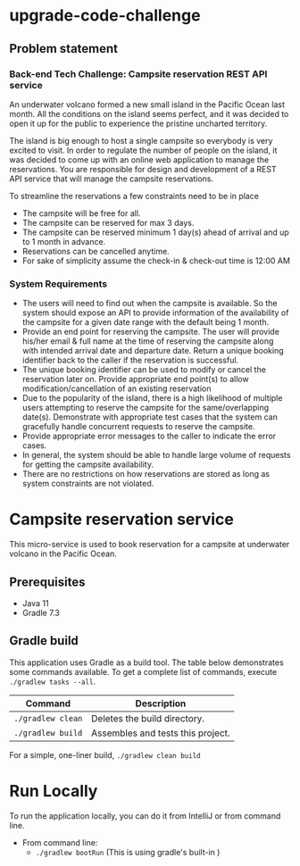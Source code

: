 # upgrade-code-challenge
## Problem statement

### Back-end Tech Challenge: Campsite reservation REST API service

An underwater volcano formed a new small island in the Pacific Ocean last month. All the conditions on the island seems perfect, and it was decided to open it up for the public to experience the pristine uncharted territory.

The island is big enough to host a single campsite so everybody is very excited to visit. In order to regulate the number of people on the island, it was decided to come up with an online web application to manage the reservations. You are responsible for design and development of a REST API service that will manage the campsite reservations.

To streamline the reservations a few constraints need to be in place

- The campsite will be free for all.
- The campsite can be reserved for max 3 days.
- The campsite can be reserved minimum 1 day(s) ahead of arrival and up to 1 month in advance.
- Reservations can be cancelled anytime.
- For sake of simplicity assume the check-in & check-out time is 12:00 AM

### System Requirements

- The users will need to find out when the campsite is available. So the system should expose an API to provide
  information of the availability of the campsite for a given date range with the default being 1 month.
- Provide an end point for reserving the campsite. The user will provide his/her email & full name at the time of
  reserving the campsite along with intended arrival date and departure date. Return a unique booking identifier back to
  the caller if the reservation is successful.
- The unique booking identifier can be used to modify or cancel the reservation later on. Provide appropriate end
  point(s) to allow modification/cancellation of an existing reservation
- Due to the popularity of the island, there is a high likelihood of multiple users attempting to reserve the campsite
  for the same/overlapping date(s). Demonstrate with appropriate test cases that the system can gracefully handle
  concurrent requests to reserve the campsite.
- Provide appropriate error messages to the caller to indicate the error cases.
- In general, the system should be able to handle large volume of requests for getting the campsite availability.
- There are no restrictions on how reservations are stored as long as system constraints are not violated.

# Campsite reservation service
This micro-service is used to book reservation for a campsite at underwater volcano in the Pacific Ocean.

## Prerequisites

* Java 11
* Gradle 7.3

## Gradle build

This application uses Gradle as a build tool. The table below demonstrates some commands available.
To get a complete list of commands, execute ```./gradlew tasks --all```.

| Command | Description  |
| ------- | --- |
| ```./gradlew clean``` | Deletes the build directory.|
| ```./gradlew build``` | Assembles and tests this project.|

For a simple, one-liner build,
`./gradlew clean build`

# Run Locally
To run the application locally, you can do it from IntelliJ or from command line. 

- From command line:
    - `./gradlew bootRun` (This is using gradle's built-in )


